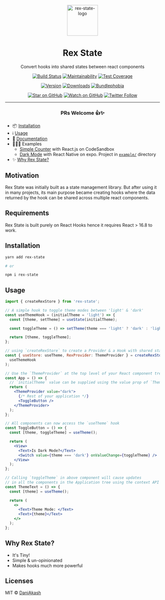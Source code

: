<div align="center">

<img
  src="https://github.com/react-native-toolkit/rex-state/raw/master/assets/logo.png"
  alt="rex-state-logo"
  height="100px"
  width="100px"
/>

# Rex State

Convert hooks into shared states between react components

[![Build Status][build-badge]][build]
[![Maintainability][maintainability-badge]][maintainability-url]
[![Test Coverage][coverage-badge]][coverage-url]

[![Version][version-badge]][package]
[![Downloads][downloads-badge]][npmtrends]
[![Bundlephobia][bundle-phobia-badge]][bundle-phobia]

[![Star on GitHub][github-star-badge]][github-star]
[![Watch on GitHub][github-watch-badge]][github-watch]
[![Twitter Follow][twitter-badge]][twitter]

---

### PRs Welcome 👍✨

</div>

- 📦 [Installation](#installation)
- ℹ️ [Usage](#usage)
- 📑 [Documentation][storybook-url]
- 👨🏽‍🏫 Examples
  - [Simple Counter][codesandbox-example] with React.js on CodeSandbox
  - [Dark Mode][expo-app] with React Native on expo. Project in [`example/`](https://github.com/react-native-toolkit/rex-state/tree/master/example) directory
- ✨ [Why Rex State?](#why-rex-state)

## Motivation

Rex State was initially built as a state management library. But after using it in many projects, its main purpose became creating hooks where the data returned by the hook can be shared across multiple react components.

## Requirements

Rex State is built purely on React Hooks hence it requires React > 16.8 to work.

## Installation

```sh
yarn add rex-state

# or

npm i rex-state
```

## Usage

```jsx
import { createRexStore } from 'rex-state';

// A simple hook to toggle theme modes between 'light' & 'dark'
const useThemeHook = (initialTheme = 'light') => {
  const [theme, setTheme] = useState(initialTheme);

  const toggleTheme = () => setTheme(theme === 'light' ? 'dark' : 'light');

  return [theme, toggleTheme];
};

// using `createRexStore` to create a Provider & a Hook with shared state
const { useStore: useTheme, RexProvider: ThemeProvider } = createRexStore(
  useThemeHook
);

// Use the `ThemeProvider` at the top level of your React component tree
const App = () => {
  // `initialTheme` value can be supplied using the value prop of `ThemeProvider`
  return (
    <ThemeProvider value="dark">
      {/* Rest of your application */}
      <ToggleButton />
    </ThemeProvider>
  );
};

// All components can now access the `useTheme` hook
const ToggleButton = () => {
  const [theme, toggleTheme] = useTheme();

  return (
    <View>
      <Text>Is Dark Mode?</Text>
      <Switch value={theme === 'dark'} onValueChange={toggleTheme} />
    </View>
  );
};

// Calling `toggleTheme` in above component will cause updates
// in all the components in the Application tree using the context API
const ThemeText = () => {
  const [theme] = useTheme();

  return (
    <>
      <Text>Theme Mode: </Text>
      <Text>{theme}</Text>
    </>
  );
};
```

## Why Rex State?

- It's Tiny!
- Simple & un-opinionated
- Makes hooks much more powerful

## Licenses

MIT © [DaniAkash][twitter]

[codesandbox-example]: https://codesandbox.io/s/rex-counter-2m4zy?file=/src/App.js
[storybook-url]: https://rex-state.netlify.app
[expo-app]: https://expo.io/@daniakash/rex-state-example
[build]: https://github.com/react-native-toolkit/rex-state/actions
[build-badge]: https://github.com/react-native-toolkit/rex-state/workflows/build/badge.svg
[coverage-badge]: https://api.codeclimate.com/v1/badges/9bd775907eca8a3dbab3/test_coverage
[coverage-url]: https://codeclimate.com/github/react-native-toolkit/rex-state/test_coverage
[maintainability-badge]: https://api.codeclimate.com/v1/badges/9bd775907eca8a3dbab3/maintainability
[maintainability-url]: https://codeclimate.com/github/react-native-toolkit/rex-state/maintainability
[bundle-phobia-badge]: https://badgen.net/bundlephobia/minzip/rex-state
[bundle-phobia]: https://bundlephobia.com/result?p=rex-state
[downloads-badge]: https://img.shields.io/npm/dm/rex-state.svg
[npmtrends]: http://www.npmtrends.com/rex-state
[package]: https://www.npmjs.com/package/rex-state
[version-badge]: https://img.shields.io/npm/v/rex-state.svg
[twitter]: https://twitter.com/dani_akash_
[twitter-badge]: https://img.shields.io/twitter/follow/dani_akash_?style=social
[github-watch-badge]: https://img.shields.io/github/watchers/DaniAkash/rex.svg?style=social
[github-watch]: https://github.com/DaniAkash/rex/watchers
[github-star-badge]: https://img.shields.io/github/stars/DaniAkash/rex.svg?style=social
[github-star]: https://github.com/DaniAkash/rex/stargazers
